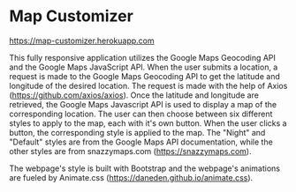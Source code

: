 # Map Customizer

https://map-customizer.herokuapp.com

This fully responsive application utilizes the Google Maps Geocoding API and the Google Maps JavaScript API. When the user submits a location, a request is made to the Google Maps Geocoding API to get the latitude and longitude of the desired location. The request is made with the help of Axios (https://github.com/axios/axios). Once the latitude and longitude are retrieved, the Google Maps Javascript API is used to display a map of the corresponding location. The user can then choose between six different styles to apply to the map, each with it's own button. When the user clicks a button, the corresponding style is applied to the map. The "Night" and "Default" styles are from the Google Maps API documentation, while the other styles are from snazzymaps.com (https://snazzymaps.com).

The webpage's style is built with Bootstrap and the webpage's animations are fueled by Animate.css (https://daneden.github.io/animate.css).
